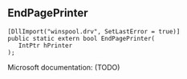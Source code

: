 ## EndPagePrinter

```
[DllImport("winspool.drv", SetLastError = true)]
public static extern bool EndPagePrinter(
   IntPtr hPrinter
);
```

Microsoft documentation: (TODO)
